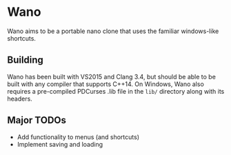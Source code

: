Wano
====
Wano aims to be a portable nano clone that uses the familiar windows-like shortcuts.

Building
----
Wano has been built with VS2015 and Clang 3.4, but should be able to be built with any compiler that supports C++14. On Windows, Wano also requires a pre-compiled PDCurses .lib file in the `lib/` directory along with its headers.

Major TODOs
----
* Add functionality to menus (and shortcuts)
* Implement saving and loading
